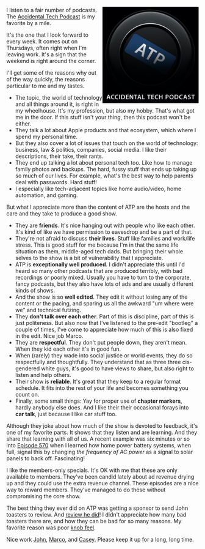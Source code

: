 <!--
.. title: My Love Letter to ATP
.. slug: atp
.. date: 2024-02-12 17:00:00 UTC-08:00
.. tags: 
.. category: podcasts
.. link: 
.. description: Sef's favorite, the Accidental Tech Podcast.
.. type: text
-->

<img style="float:right" class="postimage" src="/f/atp.png"
     alt="ATP Podcast Art" width=50%>

I listen to a fair number of podcasts. The [Accidental Tech
Podcast][a] is my favorite by a mile.

It's the one that I look forward to every week. It comes out on
Thursdays, often right when I'm leaving work. It's a sign that
the weekend is right around the corner.

I'll get some of the reasons why out of the way quickly, the reasons
particular to me and my tastes.

- The topic, the world of technology and all things around it,
  is right in my wheelhouse. It's my profession, but also my hobby.
  That's what got me in the door. If this stuff isn't your thing,
  then this podcast won't be either.
- They talk a lot about Apple products and that ecosystem, which
  where I spend my personal time.
- But they also cover a lot of issues that touch on the world of
  technology: business, law & politics, companies, social media.
  I like their descriptions, their take, their rants.
- They end up talking a lot about personal tech too. Like how to
  manage family photos and backups. The hard, fussy stuff that ends
  up taking up so much of our lives. For example, what's the best
  way to help parents deal with passwords. Hard stuff!
- I especially like tech-adjacent topics like home audio/video,
  home automation, and gaming.

But what I appreciate more than the content of ATP are the
hosts and the care and they take to produce a good show.

- They are **friends**. It's nice hanging out with people
  who like each other. It's kind of like we have permission
  to eavesdrop and be a part of that.
- They're not afraid to discuss **their lives**.
  Stuff like families and work/life stress.
  This is good stuff for me because I'm in that the same life
  situation as them, middle-aged tech dads.
  But bringing their whole selves
  to the show is a bit of vulnerability that I appreciate.
- ATP is **exceptionally well produced**. I didn't
  appreciate this until I'd heard so many other podcasts that
  are produced terribly, with bad recordings or poorly mixed.
  Usually you have to turn to the corporate, fancy
  podcasts, but they also have lots of ads and are
  usually different kinds of shows.
- And the show is so **well edited**. They edit it without
  losing any of the content or the pacing, and sparing us all the
  awkward "um where were we" and technical futzing.
- They **don't talk over each other**. Part of this is discipline,
  part of this is just politeness. But also now that I've listened
  to the pre-edit "bootleg" a couple of times, I've come to appreciate
  how much of this is also fixed in the edit.  Nice job Marco.
- They are **respectful**.  They don't put people down, they aren't
  mean.  When they kid each other it's in good fun.
- When (rarely) they wade into social justice or
  world events, they do so respectfully and thoughtfully.
  They understand that as three three cis-gendered white guys,
  it's good to have views to share, but also right to listen
  and help others.
- Their show is **reliable**. It's great that they keep to a
  regular format schedule. It fits into the rest of your life
  and becomes something you count on.
- Finally, some small things: Yay for proper use of
  **chapter markers**, hardly anybody else does. And I like their
  their occasional forays into **car talk**, just because I like car
  stuff too.

Although they joke about how much of the show is devoted to feedback,
it's one of my favorite parts. It shows that they listen and are
learning.  And they share that learning with all of us. A recent
example was six minutes or so into [Episode 570][570] when I learned
how home power battery systems, when full, signal this by changing
_the frequency of AC power_ as a signal to solar panels to back off.
Fascinating!

I like the members-only specials. It's OK with me that these are
only available to members. They've been candid lately about ad
revenue drying up and they could use the extra revenue channel.
These episodes are a nice way to reward members.  They've managed
to do these without compromising the core show.

The best thing they ever did on ATP was getting a sponsor to send John
toasters to review. And [review he did][t]! I didn't appreciate how
many bad toasters there are, and how they can be bad for so many
reasons. My favorite reason was poor [knob feel][k].

Nice work [John][js], [Marco][ma], and [Casey][cl].
Please keep it up for a long, long time.

[a]: https://atp.fm/ 
[570]: https://atp.fm/570
[t]: https://www.caseyliss.com/2015/9/10/siracusa-on-toasters
[k]: https://www.youtube.com/user/knobfeel
[l]: https://www.youtube.com/watch?v=OADhKjNz8mI
[js]: https://hypercritical.co/
[ma]: https://marco.org/
[cl]: https://caseyliss.com/

